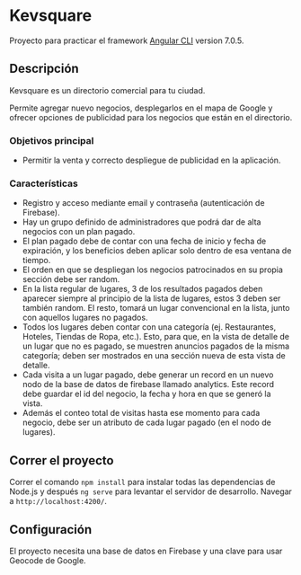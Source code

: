 # Kevsquare

Proyecto para practicar el framework [Angular CLI](https://github.com/angular/angular-cli) version 7.0.5.


## Descripción
Kevsquare es un directorio comercial para tu ciudad.

Permite agregar nuevo negocios, desplegarlos en el mapa de Google y ofrecer opciones de publicidad para los negocios que están en el directorio.


### Objetivos principal

- Permitir la venta y correcto despliegue de publicidad en la aplicación.


### Características

- Registro y acceso mediante email y contraseña (autenticación de Firebase).
- Hay un grupo definido de administradores que podrá dar de alta negocios con un plan pagado.
- El plan pagado debe de contar con una fecha de inicio y fecha de expiración, y los beneficios deben aplicar solo dentro de esa ventana de tiempo.
- El orden en que se despliegan los negocios patrocinados en su propia sección debe ser random.
- En la lista regular de lugares, 3 de los resultados pagados deben aparecer siempre al principio de la lista de lugares, estos 3 deben ser también random. El resto, tomará un lugar convencional en la lista, junto con aquellos lugares no pagados.
- Todos los lugares deben contar con una categoría (ej. Restaurantes, Hoteles, Tiendas de Ropa, etc.). Esto, para que, en la vista de detalle de un lugar que no es pagado, se muestren anuncios pagados de la misma categoría; deben ser mostrados en una sección nueva de esta vista de detalle.
- Cada visita a un lugar pagado, debe generar un record en un nuevo nodo de la base de datos de firebase llamado analytics. Este record debe guardar el id del negocio, la fecha y hora en que se generó la vista.
- Además el conteo total de visitas hasta ese momento para cada negocio, debe ser un atributo de cada lugar pagado (en el nodo de lugares).


## Correr el proyecto

Correr el comando `npm install` para instalar todas las dependencias de Node.js y después `ng serve` para levantar el servidor de desarrollo. Navegar a `http://localhost:4200/`.


## Configuración

El proyecto necesita una base de datos en Firebase y una clave para usar Geocode de Google.

